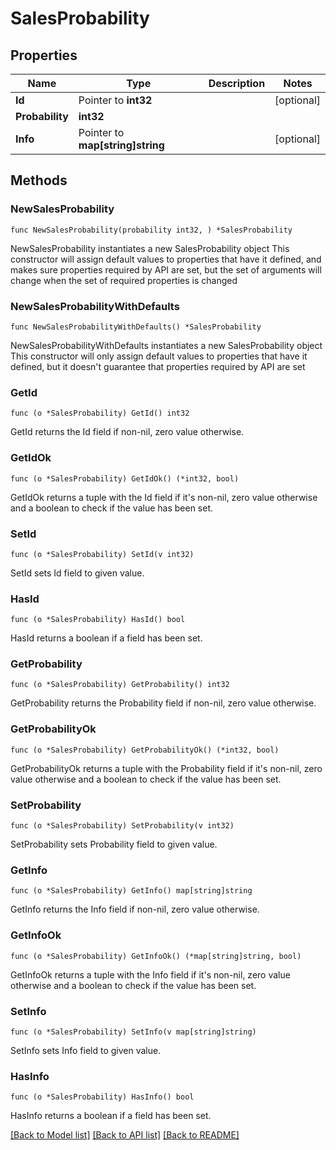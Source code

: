 # SalesProbability

## Properties

Name | Type | Description | Notes
------------ | ------------- | ------------- | -------------
**Id** | Pointer to **int32** |  | [optional] 
**Probability** | **int32** |  | 
**Info** | Pointer to **map[string]string** |  | [optional] 

## Methods

### NewSalesProbability

`func NewSalesProbability(probability int32, ) *SalesProbability`

NewSalesProbability instantiates a new SalesProbability object
This constructor will assign default values to properties that have it defined,
and makes sure properties required by API are set, but the set of arguments
will change when the set of required properties is changed

### NewSalesProbabilityWithDefaults

`func NewSalesProbabilityWithDefaults() *SalesProbability`

NewSalesProbabilityWithDefaults instantiates a new SalesProbability object
This constructor will only assign default values to properties that have it defined,
but it doesn't guarantee that properties required by API are set

### GetId

`func (o *SalesProbability) GetId() int32`

GetId returns the Id field if non-nil, zero value otherwise.

### GetIdOk

`func (o *SalesProbability) GetIdOk() (*int32, bool)`

GetIdOk returns a tuple with the Id field if it's non-nil, zero value otherwise
and a boolean to check if the value has been set.

### SetId

`func (o *SalesProbability) SetId(v int32)`

SetId sets Id field to given value.

### HasId

`func (o *SalesProbability) HasId() bool`

HasId returns a boolean if a field has been set.

### GetProbability

`func (o *SalesProbability) GetProbability() int32`

GetProbability returns the Probability field if non-nil, zero value otherwise.

### GetProbabilityOk

`func (o *SalesProbability) GetProbabilityOk() (*int32, bool)`

GetProbabilityOk returns a tuple with the Probability field if it's non-nil, zero value otherwise
and a boolean to check if the value has been set.

### SetProbability

`func (o *SalesProbability) SetProbability(v int32)`

SetProbability sets Probability field to given value.


### GetInfo

`func (o *SalesProbability) GetInfo() map[string]string`

GetInfo returns the Info field if non-nil, zero value otherwise.

### GetInfoOk

`func (o *SalesProbability) GetInfoOk() (*map[string]string, bool)`

GetInfoOk returns a tuple with the Info field if it's non-nil, zero value otherwise
and a boolean to check if the value has been set.

### SetInfo

`func (o *SalesProbability) SetInfo(v map[string]string)`

SetInfo sets Info field to given value.

### HasInfo

`func (o *SalesProbability) HasInfo() bool`

HasInfo returns a boolean if a field has been set.


[[Back to Model list]](../README.md#documentation-for-models) [[Back to API list]](../README.md#documentation-for-api-endpoints) [[Back to README]](../README.md)


